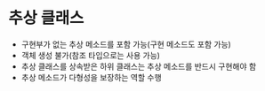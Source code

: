 # 추상 클래스
- 구현부가 없는 추상 메소드를 포함 가능(구현 메소드도 포함 가능)
- 객체 생성 불가(참조 타입으로는 사용 가능)
- 추상 클래스를 상속받은 하위 클래스는 추상 메소드를 반드시 구현해야 함
- 추상 메소드가 다형성을 보장하는 역할 수행